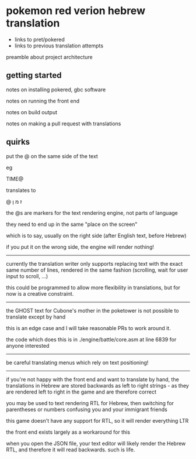 # pokemon red verion hebrew translation

- links to pret/pokered
- links to previous translation attempts

preamble about project architecture


## getting started

notes on installing pokered, gbc software

notes on running the front end

notes on build output

notes on making a pull request with translations


## quirks

put the @ on the same side of the text

eg

TIME@

translates to

@
ז
מ
ן

the @s are markers for the text rendering engine, not parts of language

they need to end up in the same "place on the screen"

which is to say, usually on the right side (after English text, before Hebrew)

if you put it on the wrong side, the engine will render nothing!

---

currently the translation writer only supports replacing text with the exact same number of lines, rendered in the same fashion (scrolling, wait for user input to scroll, ...)

this could be programmed to allow more flexibility in translations, but for now is a creative constraint.

---

the GHOST text for Cubone's mother in the poketower is not possible to translate except by hand

this is an edge case and I will take reasonable PRs to work around it.

the code which does this is in ./engine/battle/core.asm at line 6839 for anyone interested

---

be careful translating menus which rely on text positioning!

---

if you're not happy with the front end and want to translate by hand, the translations in Hebrew are stored backwards as left to right strings - as they are rendered left to right in the game and are therefore correct

you may be used to text rendering RTL for Hebrew, then switching for parentheses or numbers confusing you and your immigrant friends

this game doesn't have any support for RTL, so it will render everything LTR

the front end exists largely as a workaround for this

when you open the JSON file, your text editor will likely render the Hebrew RTL, and therefore it will read backwards. such is life.